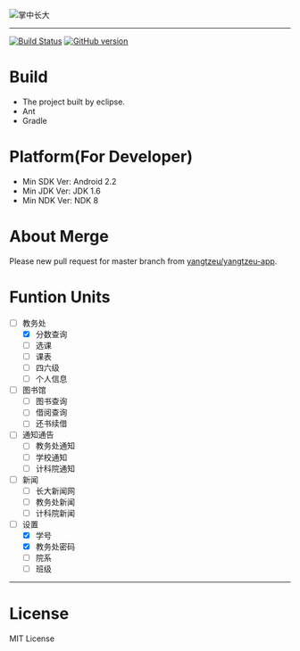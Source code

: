 ![掌中长大](https://raw.github.com/duguying/yuol-app/master/logo.png) 

----------
[![Build Status](https://travis-ci.org/yangtzeu/yangtzeu-app.png?branch=master)](https://travis-ci.org/yangtzeu/yangtzeu-app)
[![GitHub version](https://badge.fury.io/gh/yangtzeu%2Fyangtzeu-app.png)](http://badge.fury.io/gh/yangtzeu%2Fyangtzeu-app)

# Build #

- The project built by eclipse.
- Ant
- Gradle

# Platform(For Developer) #
- Min SDK Ver: Android 2.2
- Min JDK Ver: JDK 1.6
- Min NDK Ver: NDK 8

# About Merge

Please new pull request for master branch from [yangtzeu/yangtzeu-app](https://github.com/yangtzeu/yangtzeu-app "yangtzeu-app").

# Funtion Units #

- [ ] 教务处
	- [x] 分数查询
	- [ ] 选课
	- [ ] 课表
	- [ ] 四六级
	- [ ] 个人信息
- [ ] 图书馆
	- [ ] 图书查询
	- [ ] 借阅查询
	- [ ] 还书续借
- [ ] 通知通告
	- [ ] 教务处通知
	- [ ] 学校通知
	- [ ] 计科院通知
- [ ] 新闻
	- [ ] 长大新闻网
	- [ ] 教务处新闻
	- [ ] 计科院新闻
- [ ] 设置
	- [x] 学号
	- [x] 教务处密码
	- [ ] 院系
	- [ ] 班级

----------

# License #
MIT License


